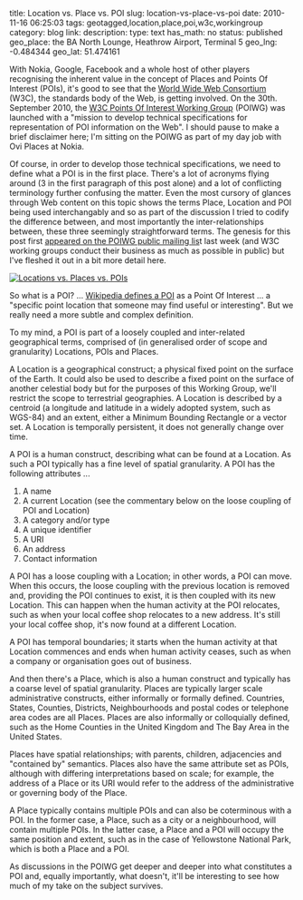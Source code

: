 title: Location vs. Place vs. POI
slug: location-vs-place-vs-poi
date: 2010-11-16 06:25:03
tags: geotagged,location,place,poi,w3c,workingroup
category: blog
link: 
description: 
type: text
has_math: no
status: published
geo_place: the BA North Lounge, Heathrow Airport, Terminal 5
geo_lng: -0.484344
geo_lat: 51.474161

With Nokia, Google, Facebook and a whole host of other players recognising the inherent value in the concept of Places and Points Of Interest (POIs), it's good to see that the [World Wide Web Consortium](http://www.w3.org/ "http://www.w3.org/") (W3C), the standards body of the Web, is getting involved. On the 30th. September 2010, the [W3C Points Of Interest Working Group](http://www.w3.org/2010/POI/ "http://www.w3.org/2010/POI/") (POIWG) was launched with a "mission to develop technical specifications for representation of POI information on the Web". I should pause to make a brief disclaimer here; I'm sitting on the POIWG as part of my day job with Ovi Places at Nokia.

Of course, in order to develop those technical specifications, we need to define what a POI is in the first place. There's a lot of acronyms flying around (3 in the first paragraph of this post alone) and a lot of conflicting terminology further confusing the matter. Even the most cursory of glances through Web content on this topic shows the terms Place, Location and POI being used interchangably and so as part of the discussion I tried to codify the difference between, and most importantly the inter-relationships between, these three seemingly straightforward terms. The genesis for this post first [appeared on the POIWG public mailing lis](http://lists.w3.org/Archives/Public/public-poiwg/2010Nov/0044.html "http://lists.w3.org/Archives/Public/public-poiwg/2010Nov/0044.html")t last week (and W3C working groups conduct their business as much as possible in public) but I've fleshed it out in a bit more detail here.

<!-- TEASER_END -->

[![Locations vs. Places vs. POIs](http://farm2.static.flickr.com/1438/5180578855_a73d97cce7_d.jpg)](http://www.flickr.com/photos/vicchi/5180578855/ "Locations vs. Places vs. POIs")

So what is a POI? ... [Wikipedia defines a POI](http://en.wikipedia.org/wiki/Point_of_interest "http://en.wikipedia.org/wiki/Point_of_interest") as a Point Of Interest ... a "specific point location that someone may find useful or interesting". But we really need a more subtle and complex definition.

To my mind, a POI is part of a loosely coupled and inter-related geographical terms, comprised of (in generalised order of scope and granularity) Locations, POIs and Places.

A Location is a geographical construct; a physical fixed point on the surface of the Earth. It could also be used to describe a fixed point on the surface of another celestial body but for the purposes of this Working Group, we'll restrict the scope to terrestrial geographies. A Location is described by a centroid (a longitude and latitude in a widely adopted system, such as WGS-84) and an extent, either a Minimum Bounding Rectangle or a vector set. A Location is temporally persistent, it does not generally change over time.

A POI is a human construct, describing what can be found at a Location. As such a POI typically has a fine level of spatial granularity. A POI has the following attributes ...


1. A name
2. A current Location (see the commentary below on the loose coupling of POI and Location)
3. A category and/or type
4. A unique identifier
5. A URI
6. An address
7. Contact information


A POI has a loose coupling with a Location; in other words, a POI can move. When this occurs, the loose coupling with the previous location is removed and, providing the POI continues to exist, it is then coupled with its new Location. This can happen when the human activity at the POI relocates, such as when your local coffee shop relocates to a new address. It's still your local coffee shop, it's now found at a different Location.

A POI has temporal boundaries; it starts when the human activity at that Location commences and ends when human activity ceases, such as when a company or organisation goes out of business.

And then there's a Place, which is also a human construct and typically has a coarse level of spatial granularity. Places are typically larger scale administrative constructs, either informally or formally defined. Countries, States, Counties, Districts, Neighbourhoods and postal codes or telephone area codes are all Places. Places are also informally or colloquially defined, such as the Home Counties in the United Kingdom and The Bay Area in the United States.

Places have spatial relationships; with parents, children, adjacencies and "contained by" semantics. Places also have the same attribute set as POIs, although with differing interpretations based on scale; for example, the address of a Place or its URI would refer to the address of the administrative or governing body of the Place.

A Place typically contains multiple POIs and can also be coterminous with a POI. In the former case, a Place, such as a city or a neighbourhood, will contain multiple POIs. In the latter case, a Place and a POI will occupy the same position and extent, such as in the case of Yellowstone National Park, which is both a Place and a POI.

As discussions in the POIWG get deeper and deeper into what constitutes a POI and, equally importantly, what doesn't, it'll be interesting to see how much of my take on the subject survives.



